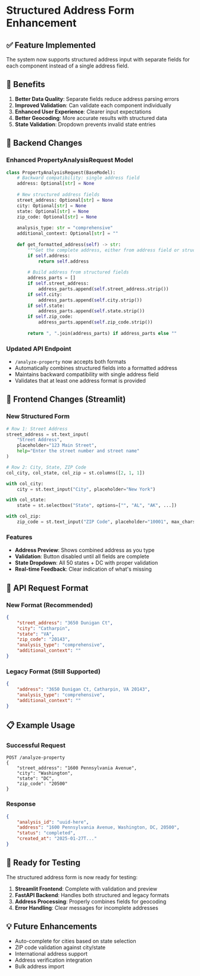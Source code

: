 # Structured Address Form Enhancement

## ✅ **Feature Implemented**

The system now supports structured address input with separate fields for each component instead of a single address field.

## 🎯 **Benefits**

1. **Better Data Quality**: Separate fields reduce address parsing errors
2. **Improved Validation**: Can validate each component individually
3. **Enhanced User Experience**: Clearer input expectations
4. **Better Geocoding**: More accurate results with structured data
5. **State Validation**: Dropdown prevents invalid state entries

## 🔧 **Backend Changes**

### Enhanced PropertyAnalysisRequest Model

```python
class PropertyAnalysisRequest(BaseModel):
    # Backward compatibility: single address field
    address: Optional[str] = None
    
    # New structured address fields
    street_address: Optional[str] = None
    city: Optional[str] = None
    state: Optional[str] = None
    zip_code: Optional[str] = None
    
    analysis_type: str = "comprehensive"
    additional_context: Optional[str] = ""
    
    def get_formatted_address(self) -> str:
        """Get the complete address, either from address field or structured fields"""
        if self.address:
            return self.address
        
        # Build address from structured fields
        address_parts = []
        if self.street_address:
            address_parts.append(self.street_address.strip())
        if self.city:
            address_parts.append(self.city.strip())
        if self.state:
            address_parts.append(self.state.strip())
        if self.zip_code:
            address_parts.append(self.zip_code.strip())
        
        return ", ".join(address_parts) if address_parts else ""
```

### Updated API Endpoint

- `/analyze-property` now accepts both formats
- Automatically combines structured fields into a formatted address
- Maintains backward compatibility with single address field
- Validates that at least one address format is provided

## 🎨 **Frontend Changes (Streamlit)**

### New Structured Form

```python
# Row 1: Street Address
street_address = st.text_input(
    "Street Address",
    placeholder="123 Main Street",
    help="Enter the street number and street name"
)

# Row 2: City, State, ZIP Code
col_city, col_state, col_zip = st.columns([2, 1, 1])

with col_city:
    city = st.text_input("City", placeholder="New York")

with col_state:
    state = st.selectbox("State", options=["", "AL", "AK", ...])

with col_zip:
    zip_code = st.text_input("ZIP Code", placeholder="10001", max_chars=10)
```

### Features

- **Address Preview**: Shows combined address as you type
- **Validation**: Button disabled until all fields are complete
- **State Dropdown**: All 50 states + DC with proper validation
- **Real-time Feedback**: Clear indication of what's missing

## 🔄 **API Request Format**

### New Format (Recommended)
```json
{
    "street_address": "3650 Dunigan Ct",
    "city": "Catharpin",
    "state": "VA",
    "zip_code": "20143",
    "analysis_type": "comprehensive",
    "additional_context": ""
}
```

### Legacy Format (Still Supported)
```json
{
    "address": "3650 Dunigan Ct, Catharpin, VA 20143",
    "analysis_type": "comprehensive",
    "additional_context": ""
}
```

## 📋 **Example Usage**

### Successful Request
```
POST /analyze-property
{
    "street_address": "1600 Pennsylvania Avenue",
    "city": "Washington",
    "state": "DC",
    "zip_code": "20500"
}
```

### Response
```json
{
    "analysis_id": "uuid-here",
    "address": "1600 Pennsylvania Avenue, Washington, DC, 20500",
    "status": "completed",
    "created_at": "2025-01-27T..."
}
```

## 🚀 **Ready for Testing**

The structured address form is now ready for testing:

1. **Streamlit Frontend**: Complete with validation and preview
2. **FastAPI Backend**: Handles both structured and legacy formats
3. **Address Processing**: Properly combines fields for geocoding
4. **Error Handling**: Clear messages for incomplete addresses

## 💡 **Future Enhancements**

- Auto-complete for cities based on state selection
- ZIP code validation against city/state
- International address support
- Address verification integration
- Bulk address import 
